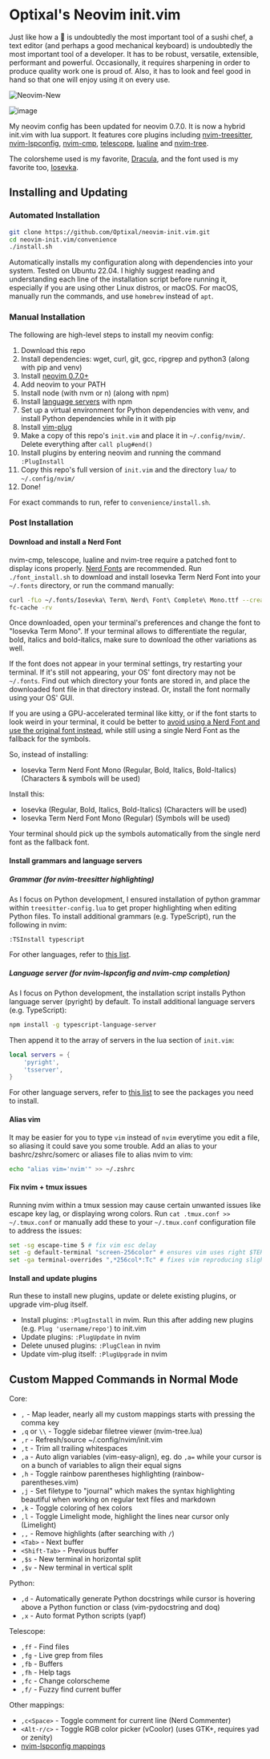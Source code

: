 # Optixal's Neovim init.vim

Just like how a 🔪 is undoubtedly the most important tool of a sushi chef, a text editor (and perhaps a good mechanical keyboard) is undoubtedly the most important tool of a developer. It has to be robust, versatile, extensible, performant and powerful. Occasionally, it requires sharpening in order to produce quality work one is proud of. Also, it has to look and feel good in hand so that one will enjoy using it on every use.

![Neovim-New](https://user-images.githubusercontent.com/19287477/166893010-43bbbf6e-f59b-44a3-b841-359f21d464d6.gif)

![image](https://user-images.githubusercontent.com/19287477/167697617-3b26ac45-2a86-436d-af7a-93968467e82c.png)

My neovim config has been updated for neovim 0.7.0. It is now a hybrid init.vim with lua support. It features core plugins including [nvim-treesitter](https://github.com/nvim-treesitter/nvim-treesitter), [nvim-lspconfig](https://github.com/neovim/nvim-lspconfig), [nvim-cmp](https://github.com/hrsh7th/nvim-cmp), [telescope](https://github.com/nvim-telescope/telescope.nvim), [lualine](https://github.com/nvim-lualine/lualine.nvim) and [nvim-tree](https://github.com/kyazdani42/nvim-tree.lua).

The colorsheme used is my favorite, [Dracula](https://github.com/dracula/vim), and the font used is my favorite too, [Iosevka](https://github.com/be5invis/Iosevka).

## Installing and Updating

### Automated Installation

```sh
git clone https://github.com/Optixal/neovim-init.vim.git
cd neovim-init.vim/convenience
./install.sh
```

Automatically installs my configuration along with dependencies into your system. Tested on Ubuntu 22.04. I highly suggest reading and understanding each line of the installation script before running it, especially if you are using other Linux distros, or macOS. For macOS, manually run the commands, and use `homebrew` instead of `apt`.

### Manual Installation

The following are high-level steps to install my neovim config:
1. Download this repo
2. Install dependencies: wget, curl, git, gcc, ripgrep and python3 (along with pip and venv)
3. Install [neovim 0.7.0+](https://github.com/neovim/neovim)
4. Add neovim to your PATH
5. Install node (with nvm or n) (along with npm)
6. Install [language servers](https://github.com/nvim-treesitter/nvim-treesitter#supported-languages) with npm
7. Set up a virtual environment for Python dependencies with venv, and install Python dependencies while in it with pip
8. Install [vim-plug](https://github.com/junegunn/vim-plug)
9. Make a copy of this repo's `init.vim` and place it in `~/.config/nvim/`. Delete everything after `call plug#end()`
10. Install plugins by entering neovim and running the command `:PlugInstall`
11. Copy this repo's full version of `init.vim` and the directory `lua/` to `~/.config/nvim/`
12. Done!

For exact commands to run, refer to `convenience/install.sh`.

### Post Installation

#### Download and install a Nerd Font

nvim-cmp, telescope, lualine and nvim-tree require a patched font to display icons properly. [Nerd Fonts](https://github.com/ryanoasis/nerd-fonts) are recommended. Run `./font_install.sh` to download and install Iosevka Term Nerd Font into your `~/.fonts` directory, or run the command manually:

```sh
curl -fLo ~/.fonts/Iosevka\ Term\ Nerd\ Font\ Complete\ Mono.ttf --create-dirs https://github.com/ryanoasis/nerd-fonts/raw/master/patched-fonts/Iosevka/Regular/complete/Iosevka%20Term%20Nerd%20Font%20Complete%20Mono.ttf
fc-cache -rv
```

Once downloaded, open your terminal's preferences and change the font to "Iosevka Term Mono". If your terminal allows to differentiate the regular, bold, italics and bold-italics, make sure to download the other variations as well.

If the font does not appear in your terminal settings, try restarting your terminal. If it's still not appearing, your OS' font directory may not be `~/.fonts`. Find out which directory your fonts are stored in, and place the downloaded font file in that directory instead. Or, install the font normally using your OS' GUI.

If you are using a GPU-accelerated terminal like kitty, or if the font starts to look weird in your terminal, it could be better to [avoid using a Nerd Font and use the original font instead](https://sw.kovidgoyal.net/kitty/faq/?highlight=nerd#kitty-is-not-able-to-use-my-favorite-font), while still using a single Nerd Font as the fallback for the symbols.

So, instead of installing:
* Iosevka Term Nerd Font Mono (Regular, Bold, Italics, Bold-Italics) (Characters & symbols will be used)

Install this:
* Iosevka (Regular, Bold, Italics, Bold-Italics) (Characters will be used)
* Iosevka Term Nerd Font Mono (Regular) (Symbols will be used)

Your terminal should pick up the symbols automatically from the single nerd font as the fallback font.

#### Install grammars and language servers

##### Grammar (for nvim-treesitter highlighting)

As I focus on Python development, I ensured installation of python grammar within `treesitter-config.lua` to get proper highlighting when editing Python files. To install additional grammars (e.g. TypeScript), run the following in nvim:

```
:TSInstall typescript
```

For other languages, refer to [this list](https://github.com/nvim-treesitter/nvim-treesitter#supported-languages).

##### Language server (for nvim-lspconfig and nvim-cmp completion)

As I focus on Python development, the installation script installs Python language server (pyright) by default. To install additional language servers (e.g. TypeScript):

```sh
npm install -g typescript-language-server
```

Then append it to the array of servers in the lua section of `init.vim`:

```lua
local servers = {
    'pyright',
    'tsserver',
}
```

For other language servers, refer to [this list](https://github.com/neovim/nvim-lspconfig/blob/master/doc/server_configurations.md) to see the packages you need to install.

#### Alias vim

It may be easier for you to type `vim` instead of `nvim` everytime you edit a file, so aliasing it could save you some trouble. Add an alias to your bashrc/zshrc/somerc or aliases file to alias nvim to vim:

```sh
echo "alias vim='nvim'" >> ~/.zshrc
```

#### Fix nvim + tmux issues

Running nvim within a tmux session may cause certain unwanted issues like escape key lag, or displaying wrong colors. Run `cat .tmux.conf >> ~/.tmux.conf` or manually add these to your `~/.tmux.conf` configuration file to address the issues:

```sh
set -sg escape-time 5 # fix vim esc delay
set -g default-terminal "screen-256color" # ensures vim uses right $TERM color, default is "screen"
set -ga terminal-overrides ",*256col*:Tc" # fixes vim reproducing slightly wrong colors in tmux
```

#### Install and update plugins

Run these to install new plugins, update or delete existing plugins, or upgrade vim-plug itself.

* Install plugins: `:PlugInstall` in nvim. Run this after adding new plugins (e.g. `Plug 'username/repo'`) to init.vim
* Update plugins: `:PlugUpdate` in nvim
* Delete unused plugins: `:PlugClean` in nvim
* Update vim-plug itself: `:PlugUpgrade` in nvim

## Custom Mapped Commands in Normal Mode

Core:
* `,` - Map leader, nearly all my custom mappings starts with pressing the comma key
* `,q` or `\\` - Toggle sidebar filetree viewer (nvim-tree.lua)
* `,r` - Refresh/source ~/.config/nvim/init.vim
* `,t` - Trim all trailing whitespaces
* `,a` - Auto align variables (vim-easy-align), eg. do `,a=` while your cursor is on a bunch of variables to align their equal signs
* `,h` - Toggle rainbow parentheses highlighting (rainbow-parentheses.vim)
* `,j` - Set filetype to "journal" which makes the syntax highlighting beautiful when working on regular text files and markdown
* `,k` - Toggle coloring of hex colors
* `,l` - Toggle Limelight mode, highlight the lines near cursor only (Limelight)
* `,,` - Remove highlights (after searching with `/`)
* `<Tab>` - Next buffer
* `<Shift-Tab>` - Previous buffer
* `,$s` - New terminal in horizontal split
* `,$v` - New terminal in vertical split

Python:
* `,d` - Automatically generate Python docstrings while cursor is hovering above a Python function or class (vim-pydocstring and doq)
* `,x` - Auto format Python scripts (yapf)

Telescope:
* `,ff` - Find files
* `,fg` - Live grep from files
* `,fb` - Buffers
* `,fh` - Help tags
* `,fc` - Change colorscheme
* `,f/` - Fuzzy find current buffer

Other mappings:
* `,c<Space>` - Toggle comment for current line (Nerd Commenter)
* `<Alt-r/c>` - Toggle RGB color picker (vCoolor) (uses GTK+, requires yad or zenity)
* [nvim-lspconfig mappings](https://github.com/neovim/nvim-lspconfig#suggested-configuration)

